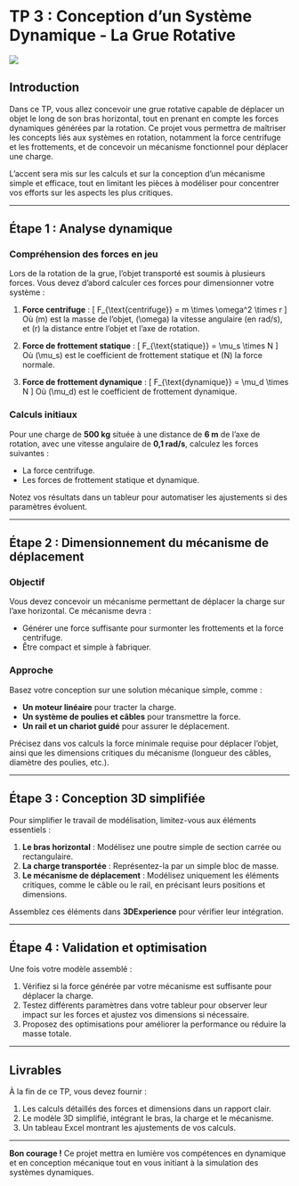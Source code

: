 # TP 3 : Conception d’un Système Dynamique - La Grue Rotative

![](https://loadmate.in/wp-content/uploads/2021/04/Pillar-Mounted-Jib-Crane-Chain-Hoist-1.jpeg)

## Introduction

Dans ce TP, vous allez concevoir une grue rotative capable de déplacer un objet le long de son bras horizontal, tout en prenant en compte les forces dynamiques générées par la rotation. Ce projet vous permettra de maîtriser les concepts liés aux systèmes en rotation, notamment la force centrifuge et les frottements, et de concevoir un mécanisme fonctionnel pour déplacer une charge.

L’accent sera mis sur les calculs et sur la conception d’un mécanisme simple et efficace, tout en limitant les pièces à modéliser pour concentrer vos efforts sur les aspects les plus critiques.

---

## Étape 1 : Analyse dynamique

### Compréhension des forces en jeu

Lors de la rotation de la grue, l’objet transporté est soumis à plusieurs forces. Vous devez d’abord calculer ces forces pour dimensionner votre système :
1. **Force centrifuge** :
   \[
   F_{\text{centrifuge}} = m \times \omega^2 \times r
   \]
   Où \(m\) est la masse de l’objet, \(\omega\) la vitesse angulaire (en rad/s), et \(r\) la distance entre l’objet et l’axe de rotation.
   
2. **Force de frottement statique** :
   \[
   F_{\text{statique}} = \mu_s \times N
   \]
   Où \(\mu_s\) est le coefficient de frottement statique et \(N\) la force normale.

3. **Force de frottement dynamique** :
   \[
   F_{\text{dynamique}} = \mu_d \times N
   \]
   Où \(\mu_d\) est le coefficient de frottement dynamique.

### Calculs initiaux

Pour une charge de **500 kg** située à une distance de **6 m** de l’axe de rotation, avec une vitesse angulaire de **0,1 rad/s**, calculez les forces suivantes :
- La force centrifuge.
- Les forces de frottement statique et dynamique.

Notez vos résultats dans un tableur pour automatiser les ajustements si des paramètres évoluent.

---

## Étape 2 : Dimensionnement du mécanisme de déplacement

### Objectif

Vous devez concevoir un mécanisme permettant de déplacer la charge sur l’axe horizontal. Ce mécanisme devra :
- Générer une force suffisante pour surmonter les frottements et la force centrifuge.
- Être compact et simple à fabriquer.

### Approche

Basez votre conception sur une solution mécanique simple, comme :
- **Un moteur linéaire** pour tracter la charge.
- **Un système de poulies et câbles** pour transmettre la force.
- **Un rail et un chariot guidé** pour assurer le déplacement.

Précisez dans vos calculs la force minimale requise pour déplacer l’objet, ainsi que les dimensions critiques du mécanisme (longueur des câbles, diamètre des poulies, etc.).

---

## Étape 3 : Conception 3D simplifiée

Pour simplifier le travail de modélisation, limitez-vous aux éléments essentiels :
1. **Le bras horizontal** : Modélisez une poutre simple de section carrée ou rectangulaire.
2. **La charge transportée** : Représentez-la par un simple bloc de masse.
3. **Le mécanisme de déplacement** : Modélisez uniquement les éléments critiques, comme le câble ou le rail, en précisant leurs positions et dimensions.

Assemblez ces éléments dans **3DExperience** pour vérifier leur intégration.

---

## Étape 4 : Validation et optimisation

Une fois votre modèle assemblé :
1. Vérifiez si la force générée par votre mécanisme est suffisante pour déplacer la charge.
2. Testez différents paramètres dans votre tableur pour observer leur impact sur les forces et ajustez vos dimensions si nécessaire.
3. Proposez des optimisations pour améliorer la performance ou réduire la masse totale.

---

## Livrables

À la fin de ce TP, vous devez fournir :
1. Les calculs détaillés des forces et dimensions dans un rapport clair.
2. Le modèle 3D simplifié, intégrant le bras, la charge et le mécanisme.
3. Un tableau Excel montrant les ajustements de vos calculs.

---

**Bon courage !** Ce projet mettra en lumière vos compétences en dynamique et en conception mécanique tout en vous initiant à la simulation des systèmes dynamiques.